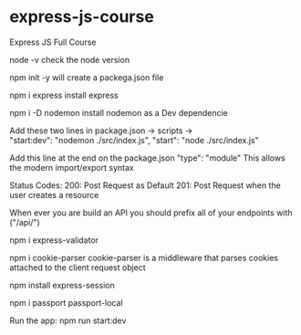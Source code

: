 # express-js-course

Express JS Full Course

node -v
check the node version

npm init -y
will create a packega.json file

npm i express
install express

npm i -D nodemon
install nodemon as a Dev dependencie

Add these two lines in package.json -> scripts ->  
"start:dev": "nodemon ./src/index.js",
"start": "node ./src/index.js"

Add this line at the end on the package.json
"type": "module"
This allows the modern import/export syntax

Status Codes:
200: Post Request as Default
201: Post Request when the user creates a resource

When ever you are build an API you should prefix all of your endpoints with ("/api/")

npm i express-validator

npm i cookie-parser
cookie-parser is a middleware that parses cookies attached to the client request object

npm install express-session

npm i passport passport-local

Run the app:
npm run start:dev
